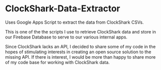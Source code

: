 # ClockShark-Data-Extractor
Uses Google Apps Script to extract the data from ClockShark CSVs.

This is one of the the scripts I use to retrieve ClockShark data and store in our Firebase Database to serve to our various internal apps.

Since ClockShark lacks an API, I decided to share some of my code in the hopes of stimulating interests in creating an open source solution to the missing API.  If there is interest, I would be more than happy to share more of my code base for working with ClockShark data.
